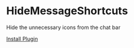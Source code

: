 # HideMessageShortcuts
Hide the unnecessary icons from the chat bar

[Install Plugin][pluginlink]

[pluginlink]: https://raw.githubusercontent.com/SerStars/HideMessageShortcuts/README/dist/HideMessageShortcuts.js